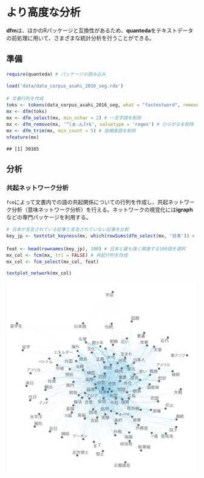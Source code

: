 より高度な分析
==============

**dfm**は、ほかのRパッケージと互換性があるため、**quanteda**をテキストデータの前処理に用いて、さまざまな統計分析を行うことができる。

準備
----

``` r
require(quanteda) # パッケージの読み込み
```

``` r
load('data/data_corpus_asahi_2016_seg.rda')

# 文書行列を作成
toks <- tokens(data_corpus_asahi_2016_seg, what = "fastestword", remove_punct = FALSE)
mx <- dfm(toks)
mx <- dfm_select(mx, min_nchar = 2) # 一文字語を削除
mx <- dfm_remove(mx, '^[ぁ-ん]+$', valuetype = 'regex') # ひらがなを削除
mx <- dfm_trim(mx, min_count = 5) # 低頻度語を削除
nfeature(mx)
```

    ## [1] 30165

分析
----

### 共起ネットワーク分析

`fcm`によって文書内での語の共起関係についての行列を作成し、共起ネットワーク分析（意味ネットワーク分析）を行える。ネットワークの視覚化には**igraph**などの専門パッケージを利用する。

``` r
# 日本が言及されている記事と言及されていない記事を比較
key_jp <- textstat_keyness(mx, which(rowSums(dfm_select(mx, '日本')) > 0))

feat <- head(rownames(key_jp), 100) # 日本と最も強く関連する100語を選択
mx_col <- fcm(mx, tri = FALSE) # 共起行列を作成
mx_col <- fcm_select(mx_col, feat)
```

``` r
textplot_network(mx_col)
```

![](advanced_files/figure-markdown_github/plot1-1.png)
